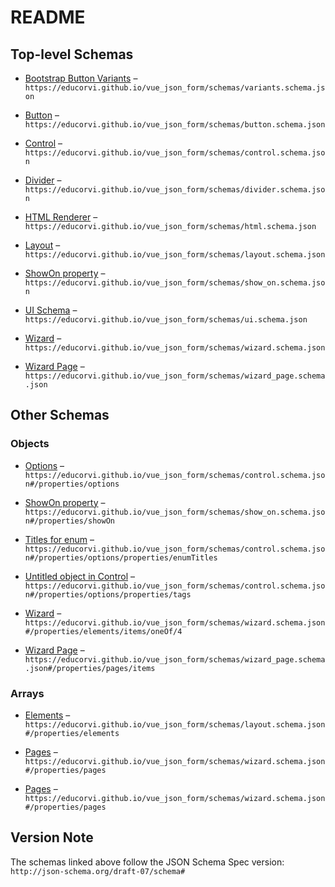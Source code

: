 # README

## Top-level Schemas

*   [Bootstrap Button Variants](./variants.md "The Variants, that Bootstrap allows you to have") – `https://educorvi.github.io/vue_json_form/schemas/variants.schema.json`

*   [Button](./button.md "Used to put a button into the form") – `https://educorvi.github.io/vue_json_form/schemas/button.schema.json`

*   [Control](./control.md "Contains a form element, e") – `https://educorvi.github.io/vue_json_form/schemas/control.schema.json`

*   [Divider](./divider.md "inserts a simple divider") – `https://educorvi.github.io/vue_json_form/schemas/divider.schema.json`

*   [HTML Renderer](./html.md "Some HTML to be rendered in the form") – `https://educorvi.github.io/vue_json_form/schemas/html.schema.json`

*   [Layout](./layout.md "The different Layouts") – `https://educorvi.github.io/vue_json_form/schemas/layout.schema.json`

*   [ShowOn property](./show_on.md "Show field depending on value of other field") – `https://educorvi.github.io/vue_json_form/schemas/show_on.schema.json`

*   [UI Schema](./ui.md "Schema for the UI Schema") – `https://educorvi.github.io/vue_json_form/schemas/ui.schema.json`

*   [Wizard](./wizard.md "A wizard that contains the form spread over multiple pages") – `https://educorvi.github.io/vue_json_form/schemas/wizard.schema.json`

*   [Wizard Page](./wizard_page.md) – `https://educorvi.github.io/vue_json_form/schemas/wizard_page.schema.json`

## Other Schemas

### Objects

*   [Options](./control-properties-options.md "Gives multiple options to configure the element") – `https://educorvi.github.io/vue_json_form/schemas/control.schema.json#/properties/options`

*   [ShowOn property](./control-properties-showon-property.md "Show field depending on value of other field") – `https://educorvi.github.io/vue_json_form/schemas/show_on.schema.json#/properties/showOn`

*   [Titles for enum](./control-properties-options-properties-titles-for-enum.md "If the text in a enums select field is supposed to differ from the keys, they can be specified as properties of this object") – `https://educorvi.github.io/vue_json_form/schemas/control.schema.json#/properties/options/properties/enumTitles`

*   [Untitled object in Control](./control-properties-options-properties-tags.md "Will be rendered as tags-Field") – `https://educorvi.github.io/vue_json_form/schemas/control.schema.json#/properties/options/properties/tags`

*   [Wizard](./layout-properties-elements-layoutelement-oneof-wizard.md "A wizard that contains the form spread over multiple pages") – `https://educorvi.github.io/vue_json_form/schemas/wizard.schema.json#/properties/elements/items/oneOf/4`

*   [Wizard Page](./wizard-properties-pages-wizard-page.md) – `https://educorvi.github.io/vue_json_form/schemas/wizard_page.schema.json#/properties/pages/items`

### Arrays

*   [Elements](./layout-properties-elements.md "The elements of the layout") – `https://educorvi.github.io/vue_json_form/schemas/layout.schema.json#/properties/elements`

*   [Pages](./wizard-properties-pages.md) – `https://educorvi.github.io/vue_json_form/schemas/wizard.schema.json#/properties/pages`

*   [Pages](./wizard-properties-pages.md) – `https://educorvi.github.io/vue_json_form/schemas/wizard.schema.json#/properties/pages`

## Version Note

The schemas linked above follow the JSON Schema Spec version: `http://json-schema.org/draft-07/schema#`
